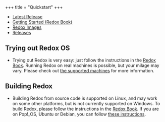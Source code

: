 +++
title = "Quickstart"
+++

- [Latest Release](https://www.redox-os.org/news/release-0.8.0/)
- [Getting Started (Redox Book)](https://doc.redox-os.org/book/ch02-00-getting-started.html)
- [Redox Images](https://static.redox-os.org/img/)
- [Releases](https://gitlab.redox-os.org/redox-os/redox/-/releases)

## Trying out Redox OS
- Trying out Redox is very easy: just follow the instructions in the [Redox Book](https://doc.redox-os.org/book/ch02-04-trying-out-redox.html). Running Redox on real machines is possible, but your milage may vary. Please check out [the supported machines](https://gitlab.redox-os.org/redox-os/redox/-/blob/master/HARDWARE.md) for more information.

## Building Redox

- Building Redox from source code is supported on Linux, and may work on some other platforms, but is not currently supported on Windows. To build Redox, please follow the instructions in the [Redox Book](https://doc.redox-os.org/book/ch02-06-podman-build.html). If you are on Pop!_OS, Ubuntu or Debian, you can follow [these instructions](https://doc.redox-os.org/book/ch02-05-building-redox.html).
